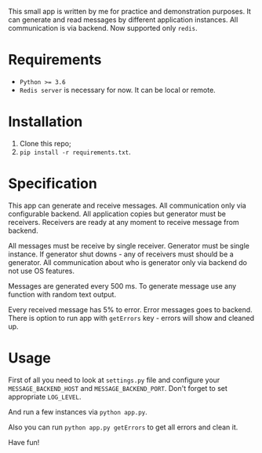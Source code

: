 This small app is written by me for practice and demonstration purposes.
It can generate and read messages by different application instances.
All communication is via backend. Now supported only `redis`.

Requirements
============

* `Python >= 3.6`
* `Redis server` is necessary for now. It can be local or remote.

Installation
============
1. Clone this repo;
2. `pip install -r requirements.txt`.

Specification
=============
This app can generate and receive messages. All communication only via
configurable backend. All application copies but generator must be receivers.
Receivers are ready at any moment to receive message from backend.

All messages must be receive by single receiver. Generator must be single
instance. If generator shut downs - any of receivers must should be a
generator. All communication about who is generator only via backend do
not use OS features.

Messages are generated every 500 ms. To generate message use any function
with random text output.

Every received message has 5% to error. Error messages goes to backend.
There is option to run app with `getErrors` key - errors will show and
cleaned up.

Usage
=====
First of all you need to look at `settings.py` file and configure your
`MESSAGE_BACKEND_HOST` and `MESSAGE_BACKEND_PORT`. Don't forget to set
appropriate `LOG_LEVEL`.

And run a few instances via `python app.py`.

Also you can run `python app.py getErrors` to get all errors and clean
it.

Have fun!
